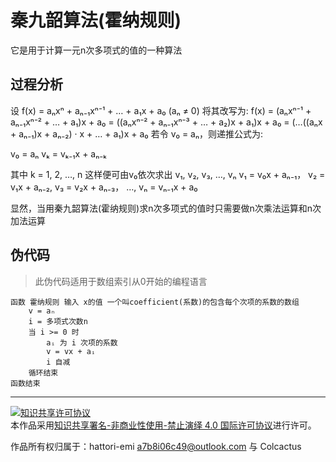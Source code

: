 # 秦九韶算法(霍纳规则)

它是用于计算一元n次多项式的值的一种算法

## 过程分析

设 f(x) = aₙxⁿ + aₙ₋₁xⁿ⁻¹ + … + a₁x + a₀ (aₙ ≠ 0)
将其改写为:
f(x) = (aₙxⁿ⁻¹ + aₙ₋₁xⁿ⁻² + … + a₁)x + a₀ = ((aₙxⁿ⁻² + aₙ₋₁xⁿ⁻³ + … + a₂)x + a₁)x + a₀ = (…((aₙx + aₙ₋₁)x + aₙ₋₂) · x + … + a₁)x + a₀
若令 v₀ = aₙ，则递推公式为:

v₀ = aₙ
vₖ = vₖ₋₁x + aₙ₋ₖ

其中 k = 1, 2, …, n
这样便可由v₀依次求出 v₁, v₂, v₃, …, vₙ
v₁ = v₀x + aₙ₋₁， v₂ = v₁x + aₙ₋₂, v₃ = v₂x + aₙ₋₃， …, vₙ = vₙ₋₁x + a₀

显然，当用秦九韶算法(霍纳规则)求n次多项式的值时只需要做n次乘法运算和n次加法运算

## 伪代码

> 此伪代码适用于数组索引从0开始的编程语言

```
函数 霍纳规则 输入 x的值 一个叫coefficient(系数)的包含每个次项的系数的数组
    v = aₙ
    i = 多项式次数n
    当 i >= 0 时
        aᵢ 为 i 次项的系数
        v = vx + aᵢ
        i 自减
    循环结束
函数结束
```
---

<a rel="license" href="http://creativecommons.org/licenses/by-nc-nd/4.0/"><img alt="知识共享许可协议" style="border-width:0" src="https://i.creativecommons.org/l/by-nc-nd/4.0/88x31.png" /></a><br />本作品采用<a rel="license" href="http://creativecommons.org/licenses/by-nc-nd/4.0/">知识共享署名-非商业性使用-禁止演绎 4.0 国际许可协议</a>进行许可。

作品所有权归属于：hattori-emi <a7b8i06c49@outlook.com> 与 Colcactus
